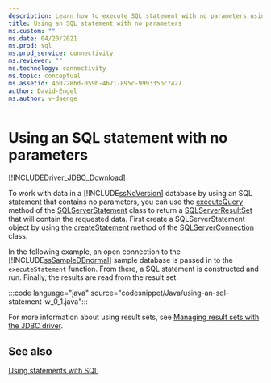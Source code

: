 ```yaml
---
description: Learn how to execute SQL statement with no parameters using the Microsoft JDBC Driver for SQL Server.
title: Using an SQL statement with no parameters
ms.custom: ""
ms.date: 04/20/2021
ms.prod: sql
ms.prod_service: connectivity
ms.reviewer: ""
ms.technology: connectivity
ms.topic: conceptual
ms.assetid: 4b0728bd-059b-4b71-895c-999335bc7427
author: David-Engel
ms.author: v-daenge
---
```


# Using an SQL statement with no parameters

[!INCLUDE[Driver_JDBC_Download](../../includes/driver_jdbc_download.md)]

To work with data in a [!INCLUDE[ssNoVersion](../../includes/ssnoversion-md.md)] database by using an SQL statement that contains no parameters, you can use the [executeQuery](reference/executequery-method-sqlserverstatement.md) method of the [SQLServerStatement](reference/sqlserverstatement-class.md) class to return a [SQLServerResultSet](reference/sqlserverresultset-class.md) that will contain the requested data. First create a SQLServerStatement object by using the [createStatement](reference/createstatement-method-sqlserverconnection.md) method of the [SQLServerConnection](reference/sqlserverconnection-class.md) class.

In the following example, an open connection to the [!INCLUDE[ssSampleDBnormal](../../includes/sssampledbnormal_md.md)] sample database is passed in to the `executeStatement` function. From there, a SQL statement is constructed and run. Finally, the results are read from the result set.

:::code language="java" source="codesnippet/Java/using-an-sql-statement-w_0_1.java":::

For more information about using result sets, see [Managing result sets with the JDBC driver](managing-result-sets-with-the-jdbc-driver.md).

## See also

[Using statements with SQL](using-statements-with-sql.md)
